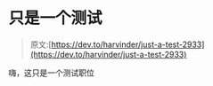 # 只是一个测试

> 原文:[https://dev.to/harvinder/just-a-test-2933](https://dev.to/harvinder/just-a-test-2933)

嗨，这只是一个测试职位